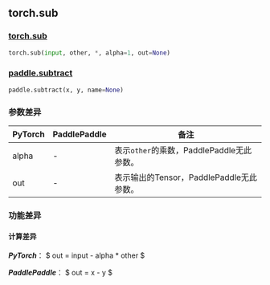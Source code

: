 ## torch.sub
### [torch.sub](https://pytorch.org/docs/stable/generated/torch.sub.html?highlight=torch%20sub#torch.sub)
```python
torch.sub(input, other, *, alpha=1, out=None)
```
### [paddle.subtract](https://www.paddlepaddle.org.cn/documentation/docs/zh/api/paddle/subtract_cn.html#subtract)
```python
paddle.subtract(x, y, name=None)
```
### 参数差异
| PyTorch       | PaddlePaddle | 备注                                                   |
| ------------- | ------------ | ------------------------------------------------------ |
| alpha | -        | 表示`other`的乘数，PaddlePaddle无此参数。  |
| out          | -        | 表示输出的Tensor，PaddlePaddle无此参数。  |

### 功能差异

#### 计算差异
***PyTorch***：
$ out = input - alpha * other $

***PaddlePaddle***：
$ out = x - y $